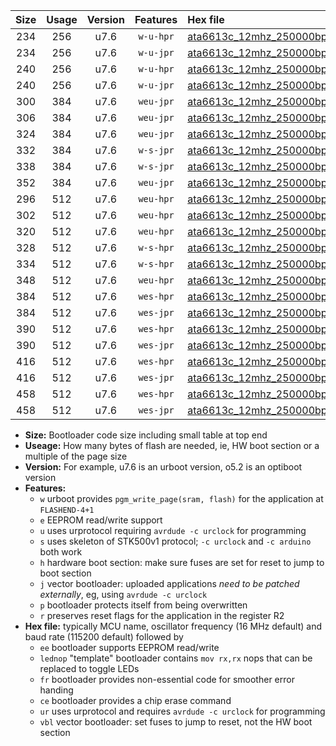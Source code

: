 |Size|Usage|Version|Features|Hex file|
|:-:|:-:|:-:|:-:|:--|
|234|256|u7.6|`w-u-hpr`|[ata6613c_12mhz_250000bps_ur.hex](https://raw.githubusercontent.com/stefanrueger/urboot/main//ata6613c_12mhz_250000bps_ur.hex)|
|234|256|u7.6|`w-u-jpr`|[ata6613c_12mhz_250000bps_ur_vbl.hex](https://raw.githubusercontent.com/stefanrueger/urboot/main//ata6613c_12mhz_250000bps_ur_vbl.hex)|
|240|256|u7.6|`w-u-hpr`|[ata6613c_12mhz_250000bps_lednop_ur.hex](https://raw.githubusercontent.com/stefanrueger/urboot/main//ata6613c_12mhz_250000bps_lednop_ur.hex)|
|240|256|u7.6|`w-u-jpr`|[ata6613c_12mhz_250000bps_lednop_ur_vbl.hex](https://raw.githubusercontent.com/stefanrueger/urboot/main//ata6613c_12mhz_250000bps_lednop_ur_vbl.hex)|
|300|384|u7.6|`weu-jpr`|[ata6613c_12mhz_250000bps_ee_ur_vbl.hex](https://raw.githubusercontent.com/stefanrueger/urboot/main//ata6613c_12mhz_250000bps_ee_ur_vbl.hex)|
|306|384|u7.6|`weu-jpr`|[ata6613c_12mhz_250000bps_ee_lednop_ur_vbl.hex](https://raw.githubusercontent.com/stefanrueger/urboot/main//ata6613c_12mhz_250000bps_ee_lednop_ur_vbl.hex)|
|324|384|u7.6|`weu-jpr`|[ata6613c_12mhz_250000bps_ee_lednop_fr_ur_vbl.hex](https://raw.githubusercontent.com/stefanrueger/urboot/main//ata6613c_12mhz_250000bps_ee_lednop_fr_ur_vbl.hex)|
|332|384|u7.6|`w-s-jpr`|[ata6613c_12mhz_250000bps_vbl.hex](https://raw.githubusercontent.com/stefanrueger/urboot/main//ata6613c_12mhz_250000bps_vbl.hex)|
|338|384|u7.6|`w-s-jpr`|[ata6613c_12mhz_250000bps_lednop_vbl.hex](https://raw.githubusercontent.com/stefanrueger/urboot/main//ata6613c_12mhz_250000bps_lednop_vbl.hex)|
|352|384|u7.6|`weu-jpr`|[ata6613c_12mhz_250000bps_ee_lednop_fr_ce_ur_vbl.hex](https://raw.githubusercontent.com/stefanrueger/urboot/main//ata6613c_12mhz_250000bps_ee_lednop_fr_ce_ur_vbl.hex)|
|296|512|u7.6|`weu-hpr`|[ata6613c_12mhz_250000bps_ee_ur.hex](https://raw.githubusercontent.com/stefanrueger/urboot/main//ata6613c_12mhz_250000bps_ee_ur.hex)|
|302|512|u7.6|`weu-hpr`|[ata6613c_12mhz_250000bps_ee_lednop_ur.hex](https://raw.githubusercontent.com/stefanrueger/urboot/main//ata6613c_12mhz_250000bps_ee_lednop_ur.hex)|
|320|512|u7.6|`weu-hpr`|[ata6613c_12mhz_250000bps_ee_lednop_fr_ur.hex](https://raw.githubusercontent.com/stefanrueger/urboot/main//ata6613c_12mhz_250000bps_ee_lednop_fr_ur.hex)|
|328|512|u7.6|`w-s-hpr`|[ata6613c_12mhz_250000bps.hex](https://raw.githubusercontent.com/stefanrueger/urboot/main//ata6613c_12mhz_250000bps.hex)|
|334|512|u7.6|`w-s-hpr`|[ata6613c_12mhz_250000bps_lednop.hex](https://raw.githubusercontent.com/stefanrueger/urboot/main//ata6613c_12mhz_250000bps_lednop.hex)|
|348|512|u7.6|`weu-hpr`|[ata6613c_12mhz_250000bps_ee_lednop_fr_ce_ur.hex](https://raw.githubusercontent.com/stefanrueger/urboot/main//ata6613c_12mhz_250000bps_ee_lednop_fr_ce_ur.hex)|
|384|512|u7.6|`wes-hpr`|[ata6613c_12mhz_250000bps_ee.hex](https://raw.githubusercontent.com/stefanrueger/urboot/main//ata6613c_12mhz_250000bps_ee.hex)|
|384|512|u7.6|`wes-jpr`|[ata6613c_12mhz_250000bps_ee_vbl.hex](https://raw.githubusercontent.com/stefanrueger/urboot/main//ata6613c_12mhz_250000bps_ee_vbl.hex)|
|390|512|u7.6|`wes-hpr`|[ata6613c_12mhz_250000bps_ee_lednop.hex](https://raw.githubusercontent.com/stefanrueger/urboot/main//ata6613c_12mhz_250000bps_ee_lednop.hex)|
|390|512|u7.6|`wes-jpr`|[ata6613c_12mhz_250000bps_ee_lednop_vbl.hex](https://raw.githubusercontent.com/stefanrueger/urboot/main//ata6613c_12mhz_250000bps_ee_lednop_vbl.hex)|
|416|512|u7.6|`wes-hpr`|[ata6613c_12mhz_250000bps_ee_lednop_fr.hex](https://raw.githubusercontent.com/stefanrueger/urboot/main//ata6613c_12mhz_250000bps_ee_lednop_fr.hex)|
|416|512|u7.6|`wes-jpr`|[ata6613c_12mhz_250000bps_ee_lednop_fr_vbl.hex](https://raw.githubusercontent.com/stefanrueger/urboot/main//ata6613c_12mhz_250000bps_ee_lednop_fr_vbl.hex)|
|458|512|u7.6|`wes-hpr`|[ata6613c_12mhz_250000bps_ee_lednop_fr_ce.hex](https://raw.githubusercontent.com/stefanrueger/urboot/main//ata6613c_12mhz_250000bps_ee_lednop_fr_ce.hex)|
|458|512|u7.6|`wes-jpr`|[ata6613c_12mhz_250000bps_ee_lednop_fr_ce_vbl.hex](https://raw.githubusercontent.com/stefanrueger/urboot/main//ata6613c_12mhz_250000bps_ee_lednop_fr_ce_vbl.hex)|

- **Size:** Bootloader code size including small table at top end
- **Useage:** How many bytes of flash are needed, ie, HW boot section or a multiple of the page size
- **Version:** For example, u7.6 is an urboot version, o5.2 is an optiboot version
- **Features:**
  + `w` urboot provides `pgm_write_page(sram, flash)` for the application at `FLASHEND-4+1`
  + `e` EEPROM read/write support
  + `u` uses urprotocol requiring `avrdude -c urclock` for programming
  + `s` uses skeleton of STK500v1 protocol; `-c urclock` and `-c arduino` both work
  + `h` hardware boot section: make sure fuses are set for reset to jump to boot section
  + `j` vector bootloader: uploaded applications *need to be patched externally*, eg, using `avrdude -c urclock`
  + `p` bootloader protects itself from being overwritten
  + `r` preserves reset flags for the application in the register R2
- **Hex file:** typically MCU name, oscillator frequency (16 MHz default) and baud rate (115200 default) followed by
  + `ee` bootloader supports EEPROM read/write
  + `lednop` "template" bootloader contains `mov rx,rx` nops that can be replaced to toggle LEDs
  + `fr` bootloader provides non-essential code for smoother error handing
  + `ce` bootloader provides a chip erase command
  + `ur` uses urprotocol and requires `avrdude -c urclock` for programming
  + `vbl` vector bootloader: set fuses to jump to reset, not the HW boot section
